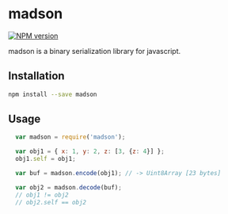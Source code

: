 # madson
[![NPM version](https://img.shields.io/npm/v/madson.svg)](https://www.npmjs.com/package/madson)

madson is a binary serialization library for javascript.

## Installation

```sh
npm install --save madson
```


## Usage

```javascript
  var madson = require('madson');

  var obj1 = { x: 1, y: 2, z: [3, {z: 4}] };
  obj1.self = obj1;

  var buf = madson.encode(obj1); // -> Uint8Array [23 bytes]

  var obj2 = madson.decode(buf);
  // obj1 != obj2
  // obj2.self == obj2
```
